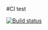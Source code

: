 #CI test

[![Build status](https://ci.appveyor.com/api/projects/status/iwxgoxkq1r33rm9u?svg=true)](https://ci.appveyor.com/project/regina-ms/clear-code)
